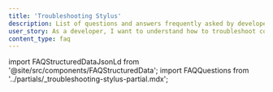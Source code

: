 ```yaml
---
title: 'Troubleshooting Stylus'
description: List of questions and answers frequently asked by developers building with Stylus
user_story: As a developer, I want to understand how to troubleshoot common issues when building with Stylus.
content_type: faq
---
```


import FAQStructuredDataJsonLd from '@site/src/components/FAQStructuredData';
import FAQQuestions from '../partials/_troubleshooting-stylus-partial.mdx';

<FAQStructuredDataJsonLd faqsId="building-stylus" />
<FAQQuestions />

